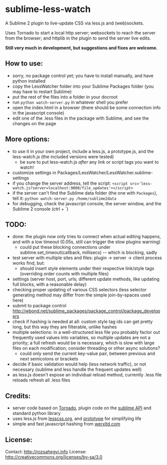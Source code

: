 
sublime-less-watch
==================

A Sublime 2 plugin to live-update CSS via less.js and (web)sockets.

Uses Tornado to start a local http server; websockets to reach the server from the browser; and httplib in the plugin to send the server live edits.

**Still very much in development, but suggestions and fixes are welcome.**

How to use:
-----------
- sorry, no package control yet; you have to install manually, and have python installed
- copy the LessWatcher folder into your Sublime Packages folder (you may have to restart Sublime)
- put the rest of the files into a folder in your docroot
- run `python watch-server.py` in whatever shell you prefer
- open the index.html in a browser (there should be some connection info in the javascript console)
- edit one of the .less files in the package with Sublime, and see the changes on the page

More options:
-------------
- to use it in your own project, include a less.js, a prototype.js, and the less-watch.js (the included versions were tested)
  - be sure to put less-watch.js _after_ any link or script tags you want to watch!
- customize settings in Packages/LessWatcher/LessWatcher.sublime-settings
- if you change the server address, tell the script: `<script src='less-watch.js?server=localhost:9000/file_updates'></script>`
- if the server can't find the Sublime data folder (the one with `Packages`), tell it: `python watch-server.py /home/sublime2data`
- for debugging, check the javascript console, the server window, and the Sublime 2 console (ctrl + `)


TODO:
-----

- done: the plugin now only tries to connect when actual editing happens, and with a low timeout (0.05s, still can trigger the slow plugins warning)
  - could put these blocking connections under sublime.set_timeout(callback, millisecs) -- which is blocking, sadly
- test server with multiple sites and files: plugin -> server -> client process works find, but:
  - should insert style elements under their respective link/style tags (overriding order counts with multiple files)
- settings (server host, port, urls; different update methods, like updating full blocks, with a reasonable delay)
- checking proper updating of various CSS selectors (less selector generating method may differ from the simple join-by-spaces used here)
- submit to package control <http://wbond.net/sublime_packages/package_control/package_developers>
- check if hashing is needed at all: custom style tag ids can get pretty long, but this way they are filterable, unlike hashes
- multiple selections: in a well-structured less file you probably factor out frequently used values into variables, so multiple updates are not a priority; a full refresh would be is necessary, which is slow with large files on each modification; consider threading or other async solutions?
  - could only send the current key-value pair, between previous and next semicolons or brackets
- decide if basic validation would help (less network traffic), or not necessary (sublime and less handle the frequent updates well)
- as less.js doesn't expose an individual reload method, currently .less file reloads refresh all .less files

Credits:
--------

- server code based on [Tornado][1], plugin code on the [sublime API][2] and standard python library
- uses less.js from [lesscss.org][3], and [prototype][4] for simplifying life
- simple and fast javascript hashing from [werxltd.com][5]

License:
--------
Contact: <http://rozsahegyi.info>
License: <http://creativecommons.org/licenses/by-sa/3.0>


  [1]: http://www.tornadoweb.org/
  [2]: http://www.sublimetext.com/docs/2/api_reference.html
  [3]: http://lesscss.org/
  [4]: http://prototypejs.org/
  [5]: http://werxltd.com/wp/2010/05/13/javascript-implementation-of-javas-string-hashcode-method/
